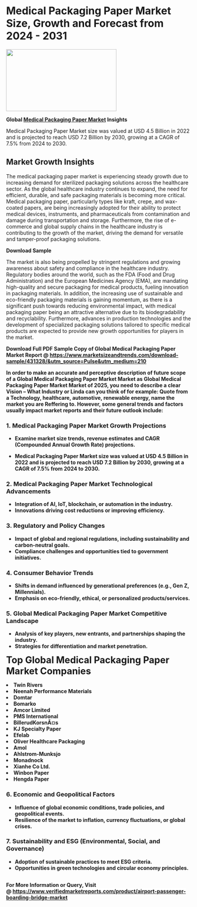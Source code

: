 <H1>Medical Packaging Paper Market Size, Growth and Forecast from 2024 - 2031</H1><img class="aligncenter size-medium wp-image-584254" src="https://thirdeyenews.in/wp-content/uploads/2024/09/Global-Market-Research-300x168.jpeg" alt="" width="300" height="168" /><p><strong>Global&nbsp;<a href="https://www.marketsizeandtrends.com/download-sample/431328/&amp;utm_source=Pulse&amp;utm_medium=210">Medical Packaging Paper Market</a> Insights</strong></p><p>Medical Packaging Paper Market size was valued at USD 4.5 Billion in 2022 and is projected to reach USD 7.2 Billion by 2030, growing at a CAGR of 7.5% from 2024 to 2030.</p><p><h2>Market Growth Insights</h2> <p>The medical packaging paper market is experiencing steady growth due to increasing demand for sterilized packaging solutions across the healthcare sector. As the global healthcare industry continues to expand, the need for efficient, durable, and safe packaging materials is becoming more critical. Medical packaging paper, particularly types like kraft, crepe, and wax-coated papers, are being increasingly adopted for their ability to protect medical devices, instruments, and pharmaceuticals from contamination and damage during transportation and storage. Furthermore, the rise of e-commerce and global supply chains in the healthcare industry is contributing to the growth of the market, driving the demand for versatile and tamper-proof packaging solutions.</p> <p><strong>Download Sample</strong></p> <p>The market is also being propelled by stringent regulations and growing awareness about safety and compliance in the healthcare industry. Regulatory bodies around the world, such as the FDA (Food and Drug Administration) and the European Medicines Agency (EMA), are mandating high-quality and secure packaging for medical products, fueling innovation in packaging materials. In addition, the increasing use of sustainable and eco-friendly packaging materials is gaining momentum, as there is a significant push towards reducing environmental impact, with medical packaging paper being an attractive alternative due to its biodegradability and recyclability. Furthermore, advances in production technologies and the development of specialized packaging solutions tailored to specific medical products are expected to provide new growth opportunities for players in the market.</p> <p><strong></p><p><span class=""><strong>Download Full PDF Sample Copy of Global Medical Packaging Paper Market Report</strong> @ <a href="https://www.marketsizeandtrends.com/download-sample/431328/&amp;utm_source=Pulse&amp;utm_medium=210" target="_blank">https://www.marketsizeandtrends.com/download-sample/431328/&amp;utm_source=Pulse&amp;utm_medium=210</a></span></p><p>In order to make an accurate and perceptive description of future scope of a Global&nbsp;Medical Packaging Paper Market Market as Global&nbsp;Medical Packaging Paper Market Market of 2025, you need to describe a clear Vision &ndash; What Industry or Linda can you think of for example: Quote from a Technology, healthcare, automotive, renewable energy, name the market you are Reffering to. However, some general trends and factors usually impact market reports and their future outlook include:</p><h3>1.&nbsp;<strong>Medical Packaging Paper Market Growth Projections</strong></h3><ul><li>Examine market size trends, revenue estimates and CAGR (Compounded Annual Growth Rate) projections.</li><li><p>Medical Packaging Paper Market size was valued at USD 4.5 Billion in 2022 and is projected to reach USD 7.2 Billion by 2030, growing at a CAGR of 7.5% from 2024 to 2030.</p></li></ul><h3>2.&nbsp;<strong>Medical Packaging Paper Market Technological Advancements</strong></h3><ul><li>Integration of AI, IoT, blockchain, or automation in the industry.</li><li>Innovations driving cost reductions or improving efficiency.</li></ul><h3>3.&nbsp;<strong>Regulatory and Policy Changes</strong></h3><ul><li>Impact of global and regional regulations, including sustainability and carbon-neutral goals.</li><li>Compliance challenges and opportunities tied to government initiatives.</li></ul><h3>4.&nbsp;<strong>Consumer Behavior Trends</strong></h3><ul><li>Shifts in demand influenced by generational preferences (e.g., Gen Z, Millennials).</li><li>Emphasis on eco-friendly, ethical, or personalized products/services.</li></ul><h3>5.&nbsp;<strong>Global Medical Packaging Paper Market Competitive Landscape</strong></h3><ul><li>Analysis of key players, new entrants, and partnerships shaping the industry.</li><li>Strategies for differentiation and market penetration.</li></ul><p data-pm-slice="1 1 []"><span style="color: inherit; font-family: inherit; font-size: 25px;">Top Global Medical Packaging Paper Market Companies</span></p><div class="" data-test-id=""><p><li>Twin Rivers</li><li> Neenah Performance Materials</li><li> Domtar</li><li> Bomarko</li><li> Amcor Limited</li><li> PMS International</li><li> BillerudKorsnÃ¤s</li><li> KJ Specialty Paper</li><li> Efelab</li><li> Oliver Healthcare Packaging</li><li> Amol</li><li> Ahlstrom-Munksjo</li><li> Monadnock</li><li> Xianhe Co Ltd.</li><li> Winbon Paper</li><li> Hengda Paper</li></p></div><h3>6.&nbsp;<strong>Economic and Geopolitical Factors</strong></h3><ul><li>Influence of global economic conditions, trade policies, and geopolitical events.</li><li>Resilience of the market to inflation, currency fluctuations, or global crises.</li></ul><h3>7.&nbsp;<strong>Sustainability and ESG (Environmental, Social, and Governance)</strong></h3><ul><li>Adoption of sustainable practices to meet ESG criteria.</li><li>Opportunities in green technologies and circular economy principles.</li></ul><h2><strong style="font-size: 14px;">For More Information or Query, Visit @&nbsp;</strong><a style="background-color: #ffffff; font-size: 14px;" href="https://www.marketsizeandtrends.com/report/medical-packaging-paper-market/" target="_blank">https://www.verifiedmarketreports.com/product/airport-passenger-boarding-bridge-market</a></h2>
